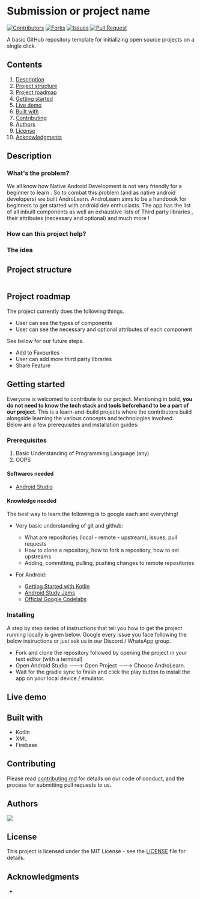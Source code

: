 # Submission or project name  

[![Contributors](https://img.shields.io/github/contributors/dsckgec/project-template.svg)](https://github.com/dsckgec/project-template/graphs/contributors) [![Forks](https://img.shields.io/github/forks/dsckgec/project-template.svg)](https://github.com/dsckgec/project-template/network/members) [![Issues](https://img.shields.io/github/issues/dsckgec/project-template.svg)](https://github.com/dsckgec/project-template/issues) [![Pull Request](https://img.shields.io/github/issues-pr-closed-raw/dsckgec/project-template)](https://github.com/dsckgec/project-template/pulls)  


A basic GitHub repository template for initializing open source projects on a single click.  

## Contents  

1. [Description](#description)  
1. [Project structure](#project-structure)  
1. [Project roadmap](#project-roadmap)  
1. [Getting started](#getting-started)  
1. [Live demo](#live-demo)  
1. [Built with](#built-with)  
1. [Contributing](#contributing)  
1. [Authors](#authors)  
1. [License](#license)  
1. [Acknowledgments](#acknowledgments)  

## Description  



### What's the problem?  
We all know how Native Android Development is not very friendly for a beginner to learn . So to combat this problem (and as native android developers) we built AndroLearn. AndroLearn aims to be a handbook for beginners to get started with android dev enthusiasts. The app has the list of all inbuilt components as well an exhaustive lists of Third party libraries , their attributes (necessary and optional) and much more !

### How can this project help?  

### The idea  

## Project structure  

```  
```  

## Project roadmap  

The project currently does the following things.  

-  User can see the types of components
-  User can see the necessary and optional attributes of each component


See below for our future steps.  

- Add to Favourites  
-  User can add more third party libraries
- Share Feature

## Getting started  
  Everyone is welcomed to contribute to our project. Mentioning in bold, **you do not need to know the tech stack and tools beforehand to be a part of our project**. This is a learn-and-build projects where the contributors build alongside learning the various concepts and technologies involved. <br />Below are a few prerequisites and installation guides:


### Prerequisites  
1. Basic Understanding of Programming Language (any) 
2.  OOPS
#### Softwares needed

-   [Android Studio](https://developer.android.com/studio?gclid=Cj0KCQjw1PSDBhDbARIsAPeTqrec4clA-r8NfjrJtz3aKnvme0feBN3F534uGCvqcxoclrQBFuQfANQaAgMPEALw_wcB&gclsrc=aw.ds)

#### Knowledge needed

The best way to learn the following is to google each and everything!

-   Very basic understanding of git and github:

    -   What are repositories (local - remote - upstream), issues, pull requests
    -   How to clone a repository, how to fork a repository, how to set upstreams
    -   Adding, committing, pulling, pushing changes to remote repositories

-   For Android:

    -   [Getting Started with Kotlin](https://developer.android.com/kotlin?gclid=Cj0KCQjw1PSDBhDbARIsAPeTqrdk6yFJf9ECsWLDjG9gK7xGI_QJ58Umh-0pASrrlY6No4aTaFqU408aAg2wEALw_wcB&gclsrc=aw.ds)
    -   [Android Study Jams](https://developer.android.com/courses/study-jams?utm_source=studyjam&utm_medium=event&utm_campaign=studyjams)
    -   [Official Google Codelabs](https://developer.android.com/kotlin/campaign/learn?gclid=Cj0KCQjw1PSDBhDbARIsAPeTqrcXYoWK2YGRc0Vk35HO8CJJUZVVFgvfV8G5XJxoVQ5n0-BShtptiNQaAjfwEALw_wcB&gclsrc=aw.ds/)





### Installing  

A step by step series of instructions that tell you how to get the project running locally is given below. Google every issue you face following the below instructions or just ask us in our Discord / WhatsApp group. 

-   Fork and clone the repository followed by opening the project in your text editor (with a terminal)
- Open Android Studio ---> Open Project ---> Choose AndroLearn.
-  Wait for the gradle sync to finish and click the play button to install the app on your local device / emulator.


## Live demo  


## Built with  

- Kotlin
- XML
- Firebase

## Contributing  

Please read [contributing.md](contributing.md) for details on our code of conduct, and the process for submitting pull requests to us.  

## Authors  

<a href="https://github.com/DSCKGEC/project-template/graphs/contributors">  
  <img src="https://contrib.rocks/image?repo=DSCKGEC/project-template" />  
</a>  

## License  

This project is licensed under the MIT License - see the [LICENSE](LICENSE) file for details.  

## Acknowledgments  

-
